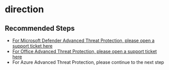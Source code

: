 <properties
	pageTitle="avoid misroute, MDATP /Offiice ATP"
	description="avoid misroute, MDATP /Offiice ATP"
	service=""
	resource=""
	authors="zacohen2"
	ms.author="zacohen"
	displayOrder=""
        selfHelpType="generic"	 
supportTopicIds="32729025,32729026,32729027,32729028,32729029,32729032,32729030,32729039,32729041,32729031,32729034,32729037,32729038,32729040,32729044,32729024,32729033,32729036,32729042,32729035,32729043,32729045,32729046"
	resourceTags=""
	productPesIds="16264"
	cloudEnvironments="public, fairfax, usnat, ussec"
	articleId="4d0a34be-66f5-4310-956d-d45645d24cc2"
	ownershipId="Azure_Advanced_Threat_Protection"
/>

# direction

## **Recommended Steps**

* [For Microsoft Defender Advanced Threat Protection, please open a support ticket here](https://support.Microsoft.com/supportforbusiness/productselection) <br>
* [For Office Advanced Threat Protection, please open a support ticket here](https://portal.office.com/adminportal#/homepage) <br>
* For Azure Advanced Threat Protection, please continue to the next step

